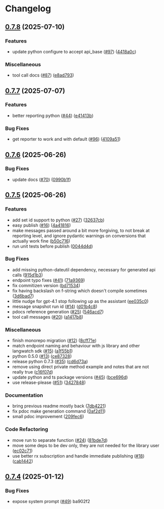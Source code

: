 # Changelog

## [0.7.8](https://github.com/langwatch/scenario/compare/python/v0.7.7...python/v0.7.8) (2025-07-10)


### Features

* update python configure to accept api_base ([#97](https://github.com/langwatch/scenario/issues/97)) ([4418a0c](https://github.com/langwatch/scenario/commit/4418a0c73687fb437791e8994320d01f76f47383))


### Miscellaneous

* tool call docs ([#87](https://github.com/langwatch/scenario/issues/87)) ([e8ad793](https://github.com/langwatch/scenario/commit/e8ad793a3106e9578180084a46bcb616f1bdd15b))

## [0.7.7](https://github.com/langwatch/scenario/compare/python/v0.7.6...python/v0.7.7) (2025-07-07)


### Features

* better reporting python ([#44](https://github.com/langwatch/scenario/issues/44)) ([e41413b](https://github.com/langwatch/scenario/commit/e41413b5407d5e48e70825de4c38dbfb2600ef70))


### Bug Fixes

* get reporter to work and with default ([#96](https://github.com/langwatch/scenario/issues/96)) ([4109a51](https://github.com/langwatch/scenario/commit/4109a51ef9b4b578f4a63cce19959645d6887f94))

## [0.7.6](https://github.com/langwatch/scenario/compare/python/v0.7.5...python/v0.7.6) (2025-06-26)


### Bug Fixes

* update docs ([#70](https://github.com/langwatch/scenario/issues/70)) ([0990b1f](https://github.com/langwatch/scenario/commit/0990b1fcfc652171dd0b9b7bc25a4d61c7fc8121))

## [0.7.5](https://github.com/langwatch/scenario/compare/python/v0.7.4...python/v0.7.5) (2025-06-26)


### Features

* add set id support to python ([#27](https://github.com/langwatch/scenario/issues/27)) ([32637cb](https://github.com/langwatch/scenario/commit/32637cb847fec4c52d39f0250aaeee496a24b3b6))
* easy publish ([#16](https://github.com/langwatch/scenario/issues/16)) ([4a41816](https://github.com/langwatch/scenario/commit/4a41816ea5b97f9dc19e9a69fac524d39092011f))
* make messages passed around a bit more forgiving, to not break at reporting level, and ignore pydantic warnings on conversions that actually work fine ([b50c716](https://github.com/langwatch/scenario/commit/b50c716758229e3e1478f941588c1540772767af))
* run unit tests before publish ([0044d4d](https://github.com/langwatch/scenario/commit/0044d4da722adf72d72dd4a4465cc5b886229988))


### Bug Fixes

* add missing python-dateutil dependency, necessary for generated api calls ([915d1b3](https://github.com/langwatch/scenario/commit/915d1b34e0008dcac2d620033a6fcecd0f12408c))
* endpoint typo fixes ([#41](https://github.com/langwatch/scenario/issues/41)) ([71a9369](https://github.com/langwatch/scenario/commit/71a93691cbe9244b339e9bd481eeea9412bcf8ad))
* fix commitizen version ([bd71534](https://github.com/langwatch/scenario/commit/bd71534ee228644bf79ea1efb366f5515c1ae03b))
* fix having backslash on f-string which doesn't compile sometimes ([3d6bad7](https://github.com/langwatch/scenario/commit/3d6bad7595407725d330cc7cfe2e8ee50d112851))
* little nudge for gpt-4.1 stop following up as the assistant ([ee035c0](https://github.com/langwatch/scenario/commit/ee035c0399a38cd7150168048db352f39ea0b61b))
* message snapshot run id ([#14](https://github.com/langwatch/scenario/issues/14)) ([d01b4c8](https://github.com/langwatch/scenario/commit/d01b4c84e2a001e61169442558efa3d3d63e0bff))
* pdocs reference generation ([#25](https://github.com/langwatch/scenario/issues/25)) ([546acd7](https://github.com/langwatch/scenario/commit/546acd73d143e968ffbd3247f03627cc68077892))
* tool call messages ([#20](https://github.com/langwatch/scenario/issues/20)) ([a1417b8](https://github.com/langwatch/scenario/commit/a1417b85c00670e71ad89e201bb96c0416d7b762))


### Miscellaneous

* finish monorepo migration ([#12](https://github.com/langwatch/scenario/issues/12)) ([8cff71e](https://github.com/langwatch/scenario/commit/8cff71e6c98f72b760603e6ddd6275882f2d9540))
* match endpoint naming and behaviour with js library and other langwatch sdk ([#15](https://github.com/langwatch/scenario/issues/15)) ([a1f55b1](https://github.com/langwatch/scenario/commit/a1f55b17bf2dff4250ab1843fb054c100563dd5d))
* python 0.5.0 ([#13](https://github.com/langwatch/scenario/issues/13)) ([ce87328](https://github.com/langwatch/scenario/commit/ce87328ad23e3dc085bd18f46a6cc7632f032471))
* release python 0.7.3 ([#35](https://github.com/langwatch/scenario/issues/35)) ([cd6d73a](https://github.com/langwatch/scenario/commit/cd6d73af7701ba192e0c5647bcc9101fb1ce2bd5))
* remove using direct private method example and notes that are not really true ([c16f07d](https://github.com/langwatch/scenario/commit/c16f07de3e3a852423d9b3c8e7f360cc372fec46))
* update python and ts package versions ([#45](https://github.com/langwatch/scenario/issues/45)) ([bce696d](https://github.com/langwatch/scenario/commit/bce696de47e6b16cb4ee447a13573b60f68a202a))
* use release-please ([#51](https://github.com/langwatch/scenario/issues/51)) ([3427848](https://github.com/langwatch/scenario/commit/342784875bd3ffa8fbf39b8ecca3a14ec8fb8661))


### Documentation

* bring previous readme mostly back ([7db4221](https://github.com/langwatch/scenario/commit/7db422102f01db61b3ff68fd59b59181663512f3))
* fix pdoc make generation command ([0af2d11](https://github.com/langwatch/scenario/commit/0af2d11b4b9e97df6ad5fcb83fdea983480a8594))
* small pdoc improvement ([209fec6](https://github.com/langwatch/scenario/commit/209fec658e218873616991f6f3433aa0ca7e28a5))


### Code Refactoring

* move run to separate function ([#24](https://github.com/langwatch/scenario/issues/24)) ([81bde7d](https://github.com/langwatch/scenario/commit/81bde7d73378ebcb3718e4f1c2e084df8c7b1486))
* move some deps to be dev only, they are not needed for the library user ([ec02c71](https://github.com/langwatch/scenario/commit/ec02c71ab1be454be24e4a188e831a86dc3b6156))
* use better rx subscription and handle immediate publishing ([#18](https://github.com/langwatch/scenario/issues/18)) ([cab1442](https://github.com/langwatch/scenario/commit/cab14420b202bb9493b1cb84cf0e384330b2b94b))

## [0.7.4](https://github.com/langwatch/scenario/compare/python/v0.7.3...python/v0.7.4) (2025-01-12)

### Bug Fixes

- expose system prompt ([#49](https://github.com/langwatch/scenario/issues/49)) ba902f2
